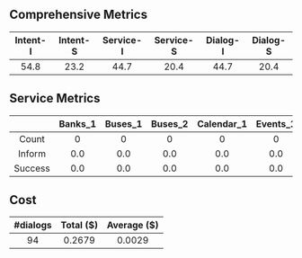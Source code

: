 ## Comprehensive Metrics
| Intent-I | Intent-S | Service-I | Service-S | Dialog-I | Dialog-S |
| :---: | :---: | :---: | :---: | :---: | :---: |
| 54.8 | 23.2 | 44.7 | 20.4 | 44.7 | 20.4 |

## Service Metrics
|  | Banks_1 | Buses_1 | Buses_2 | Calendar_1 | Events_1 | Events_2 | Flights_1 | Flights_2 | Homes_1 | Hotels_1 | Hotels_2 | Hotels_3 | Media_1 | Movies_1 | Music_1 | Music_2 | RentalCars_1 | RentalCars_2 | Restaurants_1 | RideSharing_1 | RideSharing_2 | Services_1 | Services_2 | Services_3 | Travel_1 | Weather_1 | Alarm_1 | Banks_2 | Flights_3 | Hotels_4 | Media_2 | Movies_2 | Restaurants_2 | Services_4 | Buses_3 | Events_3 | Flights_4 | Homes_2 | Media_3 | Messaging_1 | Movies_3 | Music_3 | Payment_1 | RentalCars_3 | Trains_1 |
| :---: | :---: | :---: | :---: | :---: | :---: | :---: | :---: | :---: | :---: | :---: | :---: | :---: | :---: | :---: | :---: | :---: | :---: | :---: | :---: | :---: | :---: | :---: | :---: | :---: | :---: | :---: | :---: | :---: | :---: | :---: | :---: | :---: | :---: | :---: | :---: | :---: | :---: | :---: | :---: | :---: | :---: | :---: | :---: | :---: | :---: |
| Count | 0 | 0 | 0 | 0 | 0 | 0 | 0 | 0 | 0 | 0 | 0 | 0 | 0 | 0 | 0 | 0 | 0 | 0 | 0 | 0 | 0 | 0 | 0 | 0 | 0 | 0 | 0 | 0 | 0 | 31 | 0 | 0 | 8 | 0 | 0 | 28 | 16 | 0 | 0 | 0 | 0 | 11 | 0 | 0 | 0 |
| Inform | 0.0 | 0.0 | 0.0 | 0.0 | 0.0 | 0.0 | 0.0 | 0.0 | 0.0 | 0.0 | 0.0 | 0.0 | 0.0 | 0.0 | 0.0 | 0.0 | 0.0 | 0.0 | 0.0 | 0.0 | 0.0 | 0.0 | 0.0 | 0.0 | 0.0 | 0.0 | 0.0 | 0.0 | 0.0 | 51.6 | 0.0 | 0.0 | 12.5 | 0.0 | 0.0 | 64.3 | 25.0 | 0.0 | 0.0 | 0.0 | 0.0 | 27.3 | 0.0 | 0.0 | 0.0 |
| Success | 0.0 | 0.0 | 0.0 | 0.0 | 0.0 | 0.0 | 0.0 | 0.0 | 0.0 | 0.0 | 0.0 | 0.0 | 0.0 | 0.0 | 0.0 | 0.0 | 0.0 | 0.0 | 0.0 | 0.0 | 0.0 | 0.0 | 0.0 | 0.0 | 0.0 | 0.0 | 0.0 | 0.0 | 0.0 | 20.0 | 0.0 | 0.0 | 0.0 | 0.0 | 0.0 | 27.8 | 20.0 | 0.0 | 0.0 | 0.0 | 0.0 | 12.5 | 0.0 | 0.0 | 0.0 |

## Cost
| #dialogs | Total ($) | Average ($) |
| :---: | :---: | :---: |
| 94 | 0.2679 | 0.0029 |
